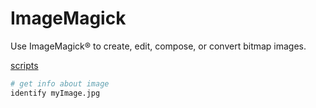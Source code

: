 # ImageMagick

Use ImageMagick® to create, edit, compose, or convert bitmap images.

[scripts](http://www.fmwconcepts.com/imagemagick/index.php)

```bash
# get info about image
identify myImage.jpg
```

